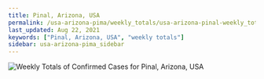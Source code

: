 ```yaml
---
title: Pinal, Arizona, USA
permalink: /usa-arizona-pima/weekly_totals/usa-arizona-pinal-weekly_totals.html
last_updated: Aug 22, 2021
keywords: ["Pinal, Arizona, USA", "weekly totals"]
sidebar: usa-arizona-pima_sidebar
---
```


![Weekly Totals of Confirmed Cases for Pinal, Arizona, USA](/covid_tracker/images/graphs/usa-arizona-pinal-weekly_totals_graph.png)

